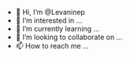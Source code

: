 - 👋 Hi, I’m @Levaninep
- 👀 I’m interested in ...
- 🌱 I’m currently learning ...
- 💞️ I’m looking to collaborate on ...
- 📫 How to reach me ...

<!---
Levaninep/Levaninep is a ✨ special ✨ repository because its `README.md` (this file) appears on your GitHub profile.
You can click the Preview link to take a look at your changes.
--->
